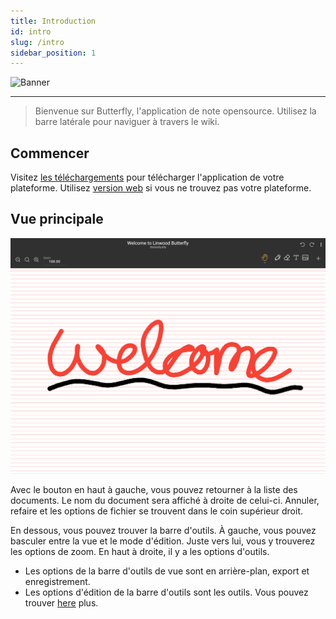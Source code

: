 ```yaml
---
title: Introduction
id: intro
slug: /intro
sidebar_position: 1
---
```


![Banner](/img/banner.png)

***

> Bienvenue sur Butterfly, l'application de note opensource.
> Utilisez la barre latérale pour naviguer à travers le wiki.

## Commencer

Visitez [les téléchargements](/downloads) pour télécharger l'application de votre plateforme.
Utilisez [version web](https://v2.web.butterfly.linwood.dev) si vous ne trouvez pas votre plateforme.

## Vue principale

![Vue principale](main.png)

Avec le bouton en haut à gauche, vous pouvez retourner à la liste des documents. Le nom du document sera affiché à droite de celui-ci. Annuler, refaire et les options de fichier se trouvent dans le coin supérieur droit.

En dessous, vous pouvez trouver la barre d'outils. À gauche, vous pouvez basculer entre la vue et le mode d'édition. Juste vers lui, vous y trouverez les options de zoom. En haut à droite, il y a les options d'outils.

- Les options de la barre d'outils de vue sont en arrière-plan, export et enregistrement.
- Les options d'édition de la barre d'outils sont les outils. Vous pouvez trouver [here](background) plus.
